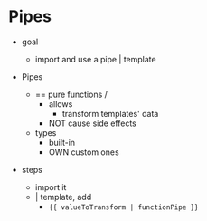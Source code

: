 # Pipes

* goal
  * import and use a pipe | template

* Pipes
  * == pure functions / 
    * allows
      * transform templates' data 
    * NOT cause side effects
  * types
    * built-in
    * OWN custom ones

* steps
  * import it 
  * | template, add
    * `{{ valueToTransform | functionPipe }}`
